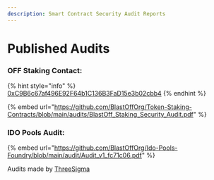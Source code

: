 ```yaml
---
description: Smart Contract Security Audit Reports
---
```


# Published Audits

### OFF Staking **Contact**:

{% hint style="info" %}
[0xC9B6c67af496E92F64b1C136B3FaD15e3b02cbb4](https://blastscan.io/address/0xc9b6c67af496e92f64b1c136b3fad15e3b02cbb4)
{% endhint %}

{% embed url="https://github.com/BlastOffOrg/Token-Staking-Contracts/blob/main/audits/BlastOff_Staking_Security_Audit.pdf" %}

### IDO Pools Audit:

{% embed url="https://github.com/BlastOffOrg/Ido-Pools-Foundry/blob/main/audit/Audit_v1_fc71c06.pdf" %}

Audits made by [ThreeS](https://threesigma.xyz/)[igma](https://threesigma.xyz/)

